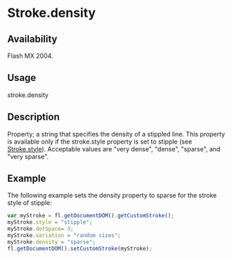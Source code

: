 # Stroke.density

## Availability

Flash MX 2004.

## Usage

stroke.density

## Description

Property; a string that specifies the density of a stippled line. This property is available only if the stroke.style property is set to stipple (see [Stroke.style](../Stroke_object/Stroke20.md)). Acceptable values are "very dense", "dense", "sparse", and "very sparse".

## Example

The following example sets the density property to sparse for the stroke style of stipple:

```javascript
var myStroke = fl.getDocumentDOM().getCustomStroke();
myStroke.style = "stipple";
myStroke.dotSpace= 3;
myStroke.variation = "random sizes";
myStroke.density = "sparse";
fl.getDocumentDOM().setCustomStroke(myStroke);
```
